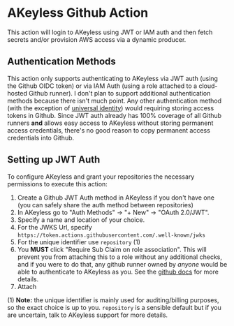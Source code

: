 # AKeyless Github Action

This action will login to AKeyless using JWT or IAM auth and then fetch secrets and/or provision AWS access via a dynamic producer.

## Authentication Methods

This action only supports authenticating to AKeyless via JWT auth (using the Github OIDC token) or via IAM Auth (using a role attached to a cloud-hosted Github runner).  I don't plan to support additional authentication methods because there isn't much point.  Any other authentication method (with the exception of [universal identity](https://docs.akeyless.io/docs/universal-identity)) would requiring storing access tokens in Github.  Since JWT auth already has 100% coverage of all Github runners **and** allows easy access to AKeyless without storing permanent access credentials, there's no good reason to copy permanent access credentials into Github.

## Setting up JWT Auth

To configure AKeyless and grant your repositories the necessary permissions to execute this action:

 1. Create a Github JWT Auth method in AKeyless if you don't have one (you can safely share the auth method between repositories)
   1. In AKeyless go to "Auth Methods" -> "+ New" -> "OAuth 2.0/JWT".
   2. Specify a name and location of your choice.
   3. For the JWKS Url, specify `https://token.actions.githubusercontent.com/.well-known/jwks`
   4. For the unique identifier use `repository` (1)
   5. You **MUST** click "Require Sub Claim on role association".  This will prevent you from attaching this to a role without any additional checks, and if you were to do that, any github runner owned by *anyone* would be able to authenticate to AKeyless as you.  See the [github docs](https://docs.github.com/en/actions/deployment/security-hardening-your-deployments/about-security-hardening-with-openid-connect#configuring-the-oidc-trust-with-the-cloud) for more details.
 2. Attach

(1) **Note:** the unique identifier is mainly used for auditing/billing purposes, so the exact choice is up to you.  `repository` is a sensible default but if you are uncertain, talk to AKeyless support for more details.
